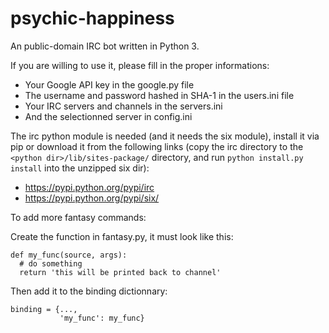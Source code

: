 psychic-happiness
=================

An public-domain IRC bot written in Python 3.

If you are willing to use it, please fill in the proper informations:
* Your Google API key in the google.py file
* The username and password hashed in SHA-1 in the users.ini file
* Your IRC servers and channels in the servers.ini
* And the selectionned server in config.ini

The irc python module is needed (and it needs the six module), install it via pip or download it from the following links (copy the irc directory to the `<python dir>/lib/sites-package/` directory, and run `python install.py install` into the unzipped six dir):
* https://pypi.python.org/pypi/irc
* https://pypi.python.org/pypi/six/

To add more fantasy commands:

Create the function in fantasy.py, it must look like this:

```
def my_func(source, args):
  # do something
  return 'this will be printed back to channel'
```
    
Then add it to the binding dictionnary:

```
binding = {...,
           'my_func': my_func}
```
